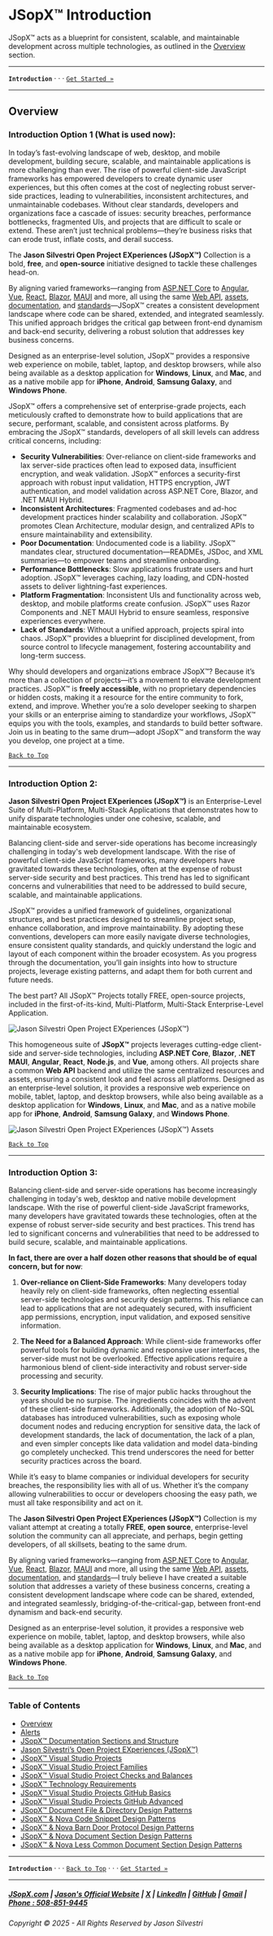 # JSopX™ Introduction

JSopX™ acts as a blueprint for consistent, scalable, and maintainable development across multiple technologies, as outlined in the [Overview](#overview) section.

---

**`Introduction`** · · · [`Get Started »`](./Alerts.md)

---

## **Overview**

### Introduction Option 1 (What is used now):


In today’s fast-evolving landscape of web, desktop, and mobile development, building secure, scalable, and maintainable applications is more challenging than ever. The rise of powerful client-side JavaScript frameworks has empowered developers to create dynamic user experiences, but this often comes at the cost of neglecting robust server-side practices, leading to vulnerabilities, inconsistent architectures, and unmaintainable codebases. Without clear standards, developers and organizations face a cascade of issues: security breaches, performance bottlenecks, fragmented UIs, and projects that are difficult to scale or extend. These aren’t just technical problems—they’re business risks that can erode trust, inflate costs, and derail success.

The **Jason Silvestri Open Project EXperiences (JSopX™)** Collection is a bold, **free**, and **open-source** initiative designed to tackle these challenges head-on. 

By aligning varied frameworks—ranging from [ASP.NET Core](../OpenProjects/jsopx.AspNetCore/README.md) to [Angular](../OpenProjects/jsopx.AngularCore/README.md), [Vue](../OpenProjects/jsopx.VueCore/README.md), [React](../OpenProjects/jsopx.ReactCore/README.md), [Blazor](../OpenProjects/jsopx.BlazorServerCore/README.md), [MAUI](../OpenProjects/jsopx.MauiHybridNetCore/README.md) and more, all using the same [Web API](../OpenProjects/jsopx.WebAPI/README.md), [assets](../OpenProjects/jsopx.RCLxProper/README.md), [documentation](../OpenProjects/jsopx.BridgeTooFar/README.md), and [standards](../Introduction/JSopxDevelopmentStandards.md)—JSopX™ creates a consistent development landscape where code can be shared, extended, and integrated seamlessly. This unified approach bridges the critical gap between front-end dynamism and back-end security, delivering a robust solution that addresses key business concerns. 

Designed as an enterprise-level solution, JSopX™ provides a responsive web experience on mobile, tablet, laptop, and desktop browsers, while also being available as a desktop application for **Windows**, **Linux**, and **Mac**, and as a native mobile app for **iPhone**, **Android**, **Samsung Galaxy**, and **Windows Phone**.

JSopX™ offers a comprehensive set of enterprise-grade projects, each meticulously crafted to demonstrate how to build applications that are secure, performant, scalable, and consistent across platforms. By embracing the JSopX™ standards, developers of all skill levels can address critical concerns, including:

- **Security Vulnerabilities**: Over-reliance on client-side frameworks and lax server-side practices often lead to exposed data, insufficient encryption, and weak validation. JSopX™ enforces a security-first approach with robust input validation, HTTPS encryption, JWT authentication, and model validation across ASP.NET Core, Blazor, and .NET MAUI Hybrid.
- **Inconsistent Architectures**: Fragmented codebases and ad-hoc development practices hinder scalability and collaboration. JSopX™ promotes Clean Architecture, modular design, and centralized APIs to ensure maintainability and extensibility.
- **Poor Documentation**: Undocumented code is a liability. JSopX™ mandates clear, structured documentation—READMEs, JSDoc, and XML summaries—to empower teams and streamline onboarding.
- **Performance Bottlenecks**: Slow applications frustrate users and hurt adoption. JSopX™ leverages caching, lazy loading, and CDN-hosted assets to deliver lightning-fast experiences.
- **Platform Fragmentation**: Inconsistent UIs and functionality across web, desktop, and mobile platforms create confusion. JSopX™ uses Razor Components and .NET MAUI Hybrid to ensure seamless, responsive experiences everywhere.
- **Lack of Standards**: Without a unified approach, projects spiral into chaos. JSopX™ provides a blueprint for disciplined development, from source control to lifecycle management, fostering accountability and long-term success.

Why should developers and organizations embrace JSopX™? Because it’s more than a collection of projects—it’s a movement to elevate development practices. JSopX™ is **freely accessible**, with no proprietary dependencies or hidden costs, making it a resource for the entire community to fork, extend, and improve. Whether you’re a solo developer seeking to sharpen your skills or an enterprise aiming to standardize your workflows, JSopX™ equips you with the tools, examples, and standards to build better software. Join us in beating to the same drum—adopt JSopX™ and transform the way you develop, one project at a time.


[`Back to Top`](#table-of-contents)

---

### Introduction Option 2: 

**Jason Silvestri Open Project EXperiences (JSopX™)** is an Enterprise-Level Suite of Multi-Platform, Multi-Stack Applications that demonstrates how to unify disparate technologies under one cohesive, scalable, and maintainable ecosystem.

Balancing client-side and server-side operations has become increasingly challenging in today's web development landscape. With the rise of powerful client-side JavaScript frameworks, many developers have gravitated towards these technologies, often at the expense of robust server-side security and best practices. This trend has led to significant concerns and vulnerabilities that need to be addressed to build secure, scalable, and maintainable applications.

JSopX™ provides a unified framework of guidelines, organizational structures, and best practices designed to streamline project setup, enhance collaboration, and improve maintainability. By adopting these conventions, developers can more easily navigate diverse technologies, ensure consistent quality standards, and quickly understand the logic and layout of each component within the broader ecosystem. As you progress through the documentation, you’ll gain insights into how to structure projects, leverage existing patterns, and adapt them for both current and future needs.

The best part? All JSopX™ Projects totally FREE, open-source projects, included in the first-of-its-kind, Multi-Platform, Multi-Stack Enterprise-Level Application.


![Jason Silvestri Open Project EXperiences (JSopX™)](https://github.com/JasonSilvestri/JSopX.BridgeTooFar/blob/master/JSopX.BridgeTooFar/doc-assets/JsopX-Splash-Screen.png)


This homogeneous suite of **JSopX™** projects leverages cutting-edge client-side and server-side technologies, including **ASP.NET Core**, **Blazor**, **.NET MAUI**, **Angular**, **React**, **Node.js**, and **Vue**, among others. All projects share a common **Web API** backend and utilize the same centralized resources and assets, ensuring a consistent look and feel across all platforms. Designed as an enterprise-level solution, it provides a responsive web experience on mobile, tablet, laptop, and desktop browsers, while also being available as a desktop application for **Windows**, **Linux**, and **Mac**, and as a native mobile app for **iPhone**, **Android**, **Samsung Galaxy**, and **Windows Phone**.


![Jason Silvestri Open Project EXperiences (JSopX™) Assets](https://github.com/JasonSilvestri/JSopX.BridgeTooFar/blob/master/JSopX.BridgeTooFar/doc-assets/bootstrap-themes.png)


[`Back to Top`](#table-of-contents)

---

### Introduction Option 3: 

Balancing client-side and server-side operations has become increasingly challenging in today's web, desktop and native mobile development landscape. With the rise of powerful client-side JavaScript frameworks, many developers have gravitated towards these technologies, often at the expense of robust server-side security and best practices. This trend has led to significant concerns and vulnerabilities that need to be addressed to build secure, scalable, and maintainable applications.

**In fact, there are over a half dozen other reasons that should be of equal concern, but for now**:

1. **Over-reliance on Client-Side Frameworks**: Many developers today heavily rely on client-side frameworks, often neglecting essential server-side technologies and security design patterns. This reliance can lead to applications that are not adequately secured, with insufficient app permissions, encryption, input validation, and exposed sensitive information.

2. **The Need for a Balanced Approach**: While client-side frameworks offer powerful tools for building dynamic and responsive user interfaces, the server-side must not be overlooked. Effective applications require a harmonious blend of client-side interactivity and robust server-side processing and security.

3. **Security Implications**: The rise of major public hacks throughout the years should be no surpise. The ingredients coincides with the advent of these client-side frameworks. Additionally, the adoption of No-SQL databases has introduced vulnerabilities, such as exposing whole document nodes and reducing encryption for sensitive data, the lack of development standards, the lack of documentation, the lack of a plan, and even simpler concepts like data validation and model data-binding go completely unchecked. This trend underscores the need for better security practices across the board.
 
While it’s easy to blame companies or individual developers for security breaches, the responsibility lies with all of us. Whether it’s the company allowing vulnerabilities to occur or developers choosing the easy path, we must all take responsibility and act on it.

The **Jason Silvestri Open Project EXperiences (JSopX™)** Collection is my valiant attempt at creating a totally **FREE**, **open source**, enterprise-level solution the community can all appreciate, and perhaps, begin getting developers, of all skillsets, beating to the same drum. 

By aligning varied frameworks—ranging from [ASP.NET Core](../OpenProjects/jsopx.AspNetCore/README.md) to [Angular](../OpenProjects/jsopx.AngularCore/README.md), [Vue](../OpenProjects/jsopx.VueCore/README.md), [React](../OpenProjects/jsopx.ReactCore/README.md), [Blazor](../OpenProjects/jsopx.BlazorServerCore/README.md), [MAUI](../OpenProjects/jsopx.MauiHybridNetCore/README.md) and more, all using the same [Web API](../OpenProjects/jsopx.WebAPI/README.md), [assets](../OpenProjects/jsopx.RCLxProper/README.md), [documentation](../OpenProjects/jsopx.BridgeTooFar/README.md), and [standards](../Introduction/JSopxDevelopmentStandards.md)—I truly believe I have created a suitable solution that addresses a variety of these business concerns, creating a consistent development landscape where code can be shared, extended, and integrated seamlessly, bridging-of-the-critical-gap, between front-end dynamism and back-end security.  

Designed as an enterprise-level solution, it provides a responsive web experience on mobile, tablet, laptop, and desktop browsers, while also being available as a desktop application for **Windows**, **Linux**, and **Mac**, and as a native mobile app for **iPhone**, **Android**, **Samsung Galaxy**, and **Windows Phone**.


[`Back to Top`](#table-of-contents)

---

### Table of Contents

- [Overview](#overview)
- [Alerts](./Alerts.md)
- [JSopX™ Documentation Sections and Structure](./JSopxDocumentationSectionsandStructure.md)
- [Jason Silvestri’s Open Project EXperiences (JSopX™)](./JasonSilvestriOpenProjectExperiences.md)
- [JSopX™ Visual Studio Projects](./JSopxProjects.md)
- [JSopX™ Visual Studio Project Families](./JSopxProjectsFamilies.md)
- [JSopX™ Visual Studio Project Checks and Balances](./JSopxProjectChecksBalances.md)
- [JSopX™ Technology Requirements](./JSopxTechnologyRequirements.md)
- [JSopX™ Visual Studio Projects GitHub Basics](../GitHub/JSopxProjectsGitHubBasics.md)
- [JSopX™ Visual Studio Projects GitHub Advanced](../GitHub/JSopxProjectsGitHubAdvanced.md)
- [JSopX™ Document ﻿File & Directory Design Patterns](../DesignPatterns/JSopxNovaFileandDirectoryDesignPatterns.md)
- [JSopX™ & Nova Code Snippet Design Patterns](../DesignPatterns/JSopxNovaCodeSnippetDesignPatterns.md)
- [JSopX™ & Nova Barn Door Protocol Design Patterns](../DesignPatterns/JSopxNovaBarnDoorProtocolDesignPatterns.md)
- [JSopX™ & Nova Document Section Design Patterns](../DesignPatterns/JSopxNovaDocumentSectionDesignPatterns.md)
- [JSopX™ & Nova Less Common Document Section Design Patterns](../DesignPatterns/JSopxNovaLessCommonDocSectionDesignPatterns.md)

---

**`Introduction`** · · · [`Back to Top`](#table-of-contents) · · · [`Get Started »`](./Alerts.md)

---

##### [JSopX.com](https://www.jsopx.com/) | [Jason's Official Website](https://www.jsilvestri.com/) | [X](https://www.x.com/JasonSilvestri) | [LinkedIn](http://www.linkedin.com/in/JasonSilvestri) | [GitHub](https://github.com/JasonSilvestri) | [Gmail](mailto:therealjasonsilvestri@gmail.com) | [Phone : 508-851-9445](phoneto:508-851-9445)

###### Copyright © 2025 - All Rights Reserved by Jason Silvestri